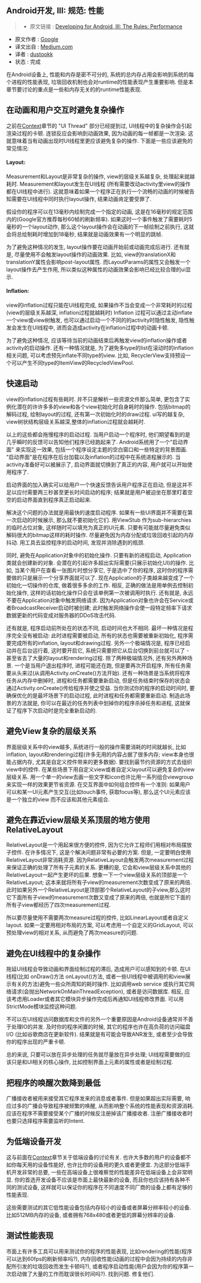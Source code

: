 Android开发, III: 规范: 性能
---

> * 原文链接 : [Developing for Android, III: The Rules: Performance](https://medium.com/google-developers/developing-for-android-iii-2efc140167fd)
* 原文作者 : [Google](https://medium.com/google-developers)
* 译文出自 :  [Medium.com](https://medium.com)
* 译者 : [dustookk](https://github.com/dustookk)
* 状态 : 完成

在Android设备上, 性能和内存是密不可分的, 系统的总内存占用会影响到系统的每个进程的性能表现, 垃圾回收机制也会对runtime的性能表现产生重要影响. 但是本章节要讨论的重点是一些和内存无关的的runtime性能表现.

## 在动画和用户交互时避免复杂操作

之前在[Context](https://medium.com/google-developers/developing-for-android-i-understanding-the-mobile-context-fd2351b131f8)章节的 "UI Thread" 部分已经提到过, UI线程中的复杂操作会引起渲染过程的卡顿. 连锁反应会影响到动画效果, 因为动画的每一帧都是一次渲染. 这就意味着当有动画出现时UI线程里更应该避免复杂的操作. 下面是一些应该避免的常见情况:

#### Layout:
Measurement和Layout是非常复杂的操作, view的层级关系越复杂, 处理起来就越耗时. Measurement和layout发生在UI线程 (所有需要改动activity里view的操作都在UI线程中进行). 这就意味着如果一个程序正在执行一个流畅的动画的时候被告知需要在UI线程中同时执行layout操作, 结果动画肯定要受罪了.

假设你的程序可以在13毫秒内绘制完成一个指定的动画, 这是在16毫秒的规定范围内的(Google官方推荐每秒60帧的刷新频率). 如果这时一个事件触发了需要耗时5毫秒的一个layout动作, 那么这个layout操作会在动画的下一帧绘制之前执行, 这就会将总绘制耗时增加到18毫秒, 结果就是动画效果有一个明显的跳帧.


为了避免这种情况的发生, layout操作要在动画开始前或动画完成后进行.  还有就是, 尽量使用不会触发layout操作的动画效果. 比如, view的translationX和translationY属性会影响post-layout属性. 而LayoutParams的属性又会触发一个layout操作去产生作用, 所以类似这种属性的动画效果会影响已经比较合理的ui显示.

#### Inflation:

view的inflation过程只能在UI线程完成, 如果操作不当会变成一个非常耗时的过程 (view的层级关系越深, inflation过程就越耗时) Inflation 过程可以通过主动inflate一个view或view树触发, 也可以通过启动一个不同的的activity时隐性触发, 隐性触发会发生在UI线程中, 进而会造成activity在inflation过程中的动画卡顿.

为了避免这种情况, 应该等待当前的动画结束后再触发view的inflation操作或者activity的启动操作. 还有一种情况就是, 为了避免多type的list在滚动时的inflation相关问题, 可以考虑预先inflate不同type的view. 比如, RecyclerView支持预设一个可以产生不同type的ItemView的RecycledViewPool.

## 快速启动

view的inflation过程有些耗时. 并不只是解析一些资源文件那么简单, 更包含了实例化潜在的许许多多的view和各个view初始化时自身耗时的操作. 包括bitmap的解码过程, 绘制layout的过程, 还有第一次初始化时的draw过程. ui写的越复杂, view树状结构层级关系越深,整体的inflation过程就会越耗时.

以上的这些都会拖慢程序的启动过程. 当用户启动一个程序时, 他们期望看到的是几乎瞬时的反馈可以告知他们程序已经跑起来了. Android系统用了一个"启动界面" 来实现这一效果, 包括一个程序设定主题的空白窗口和一些特定的背景图画. "启动界面"是在程序在后台加载以及inflation的过程中在系统进程展示的. 当activity准备好可以被展示了, 启动界面就切换到了真正的内容, 用户就可以开始使用程序了.

启动界面的加入确实可以给用户一个快速反馈告诉用户程序正在启动, 但是这并不足以应付需要两三秒甚至更长时间启动的程序; 结果就是用户被迫坐在那里盯着空空的启动界面直到程序真正启动起来.

解决这个问题的办法就是用最快的速度启动程序. 如果有一些UI界面并不需要在第一次启动的时候展示, 那么就不要初始化它们. 用ViewStub 作为sub-hierarchies的临时占位对象, 这样随时可以填充为真正的UI元素. 只要有可能就尽量避免类似解码很大的bitmap这样的耗时操作. 尽量避免因为内存分配或垃圾回收引起的内存抖动. 用工具去监控程序的启动时间, 发现并消除遇到的瓶颈.

同时, 避免在Application对象中的初始化操作. 只要有新的进程启动, Application类就会创建新的对象. 会潜在的引起许多超出实际需要(只展示初始化UI)的操作. 比如, 当某个用户在查看一张图片时想分享它, 于是选中了你的程序, 这时你的程序需要做的只是展示一个分享界面就可以了.  现在Application的子类越来越变成了一个初始化一切操作的仓库, 做着很多多余的工作. 相反, 正确的做法是用单例去控制初始化操作, 这样的话初始化操作只会在该单例第一次被调用时执行. 还有就是, 永远不要在Application对象中触发网络请求. 因为Application对象也许会在Service或者BroadcastReceiver启动时被创建; 此时触发网络操作会使一段特定频率下请求数据更新的代码变成对服务器的DDoS攻击代码.

还有就是, 程序启动前所处在的状态不同, 启动时间也大不相同. 最坏一种情况是程序完全没有被启动: 此时进程需要被启动, 所有的状态也需要被重新初始化, 程序需要完成所有的inflation, layout和drawing过程. 另外一个极端情况是, 程序已经启动并在后台运行着, 这时要开启它, 系统只需要把它从后台切换到前台就可以了 - 甚至省去了大量的layout和rendering过程. 除了两种极端情况外, 还有另外两种场景. 一个是当用户退出程序时, 进程可能还在跑, 但是要再次开启程序, 所有任务需要从头来过(从调用Activity.onCreate()方法开始). 还有一种场景是当系统将程序任务从内存中删掉时, 进程和任务都需要重新启动, 但是任务结束时保存的状态会通过Activity.onCreate()传给程序并使之受益. 当你测试你的程序的启动时间时, 要确保优化的是最坏场景下的启动过程, 此时进程和任务都需要重新启动. 制造此场景的方法就是, 你可以在最近的任务列表中划掉你的程序杀掉任务和进程, 这就保证了程序下次启动时是完全重新启动的.

## 避免View复杂的层级关系

界面层级关系中的view越多, 系统进行一般的操作需要消耗的时间就越长, 比如inflation, layout和rendering过程(许多无用的内容占据了很多内存; view本身也很能占据内存, 尤其是自定义控件带来的更多数据). 要找到最节约资源的方式去组织view中的控件. 在某些场景下用自定义view或者自定义layout可以避免复杂的view层级关系. 用一个单一的view去画一些文字和icon也许比用一系列组合viewgroup来实现一样的效果更节省资源.  在交互界面中如何组合控件有一个准则: 如果用户可以和某一UI元素产生交互(比如touch事件, 获取focus等), 那么这个UI元素应该是一个独立的view 而不应该和其他元素组合.

## 避免在靠近view层级关系顶层的地方使用RelativeLayout

RelativeLayout是一个用起来很方便的控件, 因为它允许工程师们用相对布局摆放子控件. 在许多情况下, 这是个解决问题非常有必要的方案. 但是, 一定要明白使用RelativeLayout非常消耗资源. 因为RelativeLayout会触发两次measurement过程来保证正确的处理了所有子元素的关系. 更糟的是, 它会和view层级关系中其他的RelativeLayout一起产生更坏的后果. 想象一下一个view层级关系的顶部是一个RelativeLayout; 这本来就将所有子view的measurement次数变成了原来的两倍. 此时如果另外一个RelativeLayout是顶部那个RelativeLayout的子view,那么这时它下面所有子view的measurement次数又变成了原来的两倍, 也就是所它下面的所有子view都经历了四次measurement过程.

所以要尽量使用不需要两次measure过程的控件, 比如LinearLayout或者自定义layout. 如果一定要用相对布局的方案, 可以考虑用一个自定义的GridLayout, 可以预处理view的相对关系, 从而避免了两次measure的问题.

## 避免在UI线程中的复杂操作

拖延UI线程会导致动画和界面绘制过程的滞后, 造成用户可以感知到的卡顿. 在UI线程(比如 onDraw()方法 onLayout()方法, 或者一些UI线程中被调用的和view展示有关的方法)避免一些众所周知的耗时操作. 比如调用web service 或执行其它网络请求(会抛出NetworkOnMainThreadException), 或者是访问数据库. 相反, 应该考虑用Loader或者其它模块异步操作完成后再通知UI线程修改界面. 可以用StrictMode模块监控这种问题.

不可以在UI线程访问数据库和文件的另外一个重要原因是Android设备通常并不善于处理IO的并发. 及时你的程序闲置的时候, 其它的程序也许在高负荷的访问磁盘I/O (比如谷歌商店在更新软件). 结果就是有可能会导致ANR发生, 或者至少会导致你的程序出现的严重卡顿.

总的来说, 只要可以放在异步处理的任务就尽量放在异步处理; UI线程需要做的应该只是和UI相关的核心操作, 比如控制界面上元素的属性或者是绘制过程.

## 把程序的唤醒次数降到最低

广播接收者被用来接受其它程序发来的消息或者事件. 但是如果超出实际需要, 响应过多的广播会导致程序被频繁的唤醒, 从而影响整个系统的性能表现和资源消耗. 应该在程序不需要接受某个广播的时候反注册掉该广播接收者. 注册广播接收者时也要只选择程序需要监听的Intent.

## 为低端设备开发

这与前面在[Context](https://medium.com/google-developers/developing-for-android-i-understanding-the-mobile-context-fd2351b131f8)章节关于低端设备的讨论有关.  也许大多数的用户的设备都不如你每天用的设备性能好, 也许比你的设备用的更久或者更便宜. 为这部分低端手机开发非常的总要, 一些在高端设备上很难察觉的性能差异在低端设备上会非常明显. 你的首选开发设备不应该是市面上最快最新的设备, 而且你也应该持有各种不同的测试设备, 这样就可以保证你的程序在不同速度不同厂商的设备上都有足够的性能表现.

这些需要测试的其它低性能设备包括内存较小的设备或者屏幕分辨率较小的设备. 比如512MB内存的设备, 或者拥有768x480或者更低的屏幕分辨率的设备.

## 测试性能表现

市面上有许多工具可以用来测试你的程序的性能表现, 比如rendering的性能(程序可以达到60fps的刷新频率吗?), 内存回收性能(动画的过程中会因为持续的内存非配所引发的垃圾回收而发生卡顿吗?), 或者程序启动性能(用户会因为你的程序第一次启动做了大量的工作而耽误很长时间吗?). 找到问题. 修复他们.
